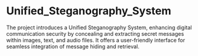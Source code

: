 # Unified_Steganography_System
 The project introduces a Unified Steganography System, enhancing digital communication security by concealing and extracting secret messages within images, text, and audio files. It offers a user-friendly interface for seamless integration of message hiding and retrieval.

